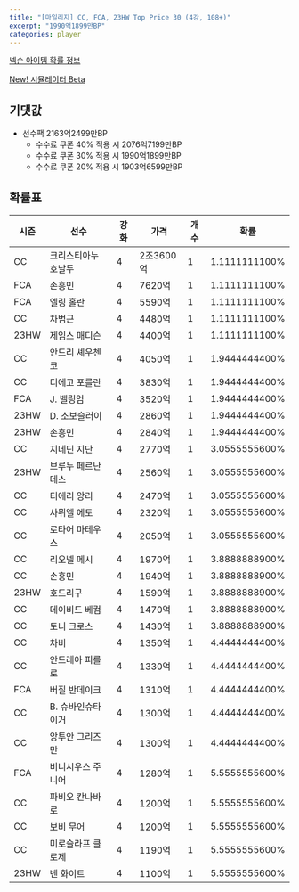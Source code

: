 ```yaml
---
title: "[마일리지] CC, FCA, 23HW Top Price 30 (4강, 108+)"
excerpt: "1990억1899만BP"
categories: player
---
```

[넥슨 아이템 확률 정보](http://iteminfo.nexon.com/probability/fco?sn=7494)

[New! 시뮬레이터 Beta](/simulator/7494)
## 기댓값
- 선수팩 2163억2499만BP
  - 수수료 쿠폰 40% 적용 시 2076억7199만BP
  - 수수료 쿠폰 30% 적용 시 1990억1899만BP
  - 수수료 쿠폰 20% 적용 시 1903억6599만BP


## 확률표

|시즌|선수|강화|가격|개수|확률|
|---|---|---|---|---|---|
|CC|크리스티아누 호날두|4|2조3600억|1|1.1111111100%|
|FCA|손흥민|4|7620억|1|1.1111111100%|
|FCA|엘링 홀란|4|5590억|1|1.1111111100%|
|CC|차범근|4|4480억|1|1.1111111100%|
|23HW|제임스 매디슨|4|4400억|1|1.1111111100%|
|CC|안드리 셰우첸코|4|4050억|1|1.9444444400%|
|CC|디에고 포를란|4|3830억|1|1.9444444400%|
|FCA|J. 벨링엄|4|3520억|1|1.9444444400%|
|23HW|D. 소보슬러이|4|2860억|1|1.9444444400%|
|23HW|손흥민|4|2840억|1|1.9444444400%|
|CC|지네딘 지단|4|2770억|1|3.0555555600%|
|23HW|브루누 페르난데스|4|2560억|1|3.0555555600%|
|CC|티에리 앙리|4|2470억|1|3.0555555600%|
|CC|사뮈엘 에토|4|2320억|1|3.0555555600%|
|CC|로타어 마테우스|4|2050억|1|3.0555555600%|
|CC|리오넬 메시|4|1970억|1|3.8888888900%|
|CC|손흥민|4|1940억|1|3.8888888900%|
|23HW|호드리구|4|1590억|1|3.8888888900%|
|CC|데이비드 베컴|4|1470억|1|3.8888888900%|
|CC|토니 크로스|4|1430억|1|3.8888888900%|
|CC|차비|4|1350억|1|4.4444444400%|
|CC|안드레아 피를로|4|1330억|1|4.4444444400%|
|FCA|버질 반데이크|4|1310억|1|4.4444444400%|
|CC|B. 슈바인슈타이거|4|1300억|1|4.4444444400%|
|CC|앙투안 그리즈만|4|1300억|1|4.4444444400%|
|FCA|비니시우스 주니어|4|1280억|1|5.5555555600%|
|CC|파비오 칸나바로|4|1200억|1|5.5555555600%|
|CC|보비 무어|4|1200억|1|5.5555555600%|
|CC|미로슬라프 클로제|4|1190억|1|5.5555555600%|
|23HW|벤 화이트|4|1100억|1|5.5555555600%|
